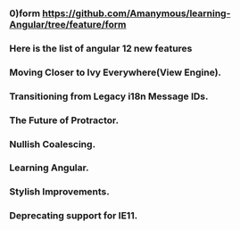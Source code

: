 ### 0)form https://github.com/Amanymous/learning-Angular/tree/feature/form
### Here is the list of angular 12 new features 
### Moving Closer to Ivy Everywhere(View Engine).
### Transitioning from Legacy i18n Message IDs.
### The Future of Protractor.
### Nullish Coalescing.
### Learning Angular.
### Stylish Improvements.
### Deprecating support for IE11.

